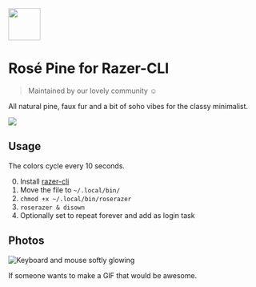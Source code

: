 <img src="https://github.com/rose-pine/rose-pine-theme/blob/master/assets/icon.png" width="64" />

# Rosé Pine for Razer-CLI

> Maintained by our lovely community ☺️

All natural pine, faux fur and a bit of soho vibes for the classy minimalist.

[![](https://img.shields.io/badge/Rosé%20Pine%20Theme-191724)](https://github.com/rose-pine/rose-pine-theme)

## Usage

The colors cycle every 10 seconds.

0. Install [razer-cli](https://github.com/lolei/razer-cli)
1. Move the file to `~/.local/bin/`
2. `chmod +x ~/.local/bin/roserazer`
3. `roserazer & disown`
4. Optionally set to repeat forever and add as login task

## Photos

![Keyboard and mouse softly glowing](https://cdn.discordapp.com/attachments/767172954395639811/776249532908044299/ezgif-6-1d434636d4b6.png)

If someone wants to make a GIF that would be awesome.
